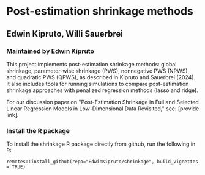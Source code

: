 # Post-estimation shrinkage methods
## Edwin Kipruto, Willi Sauerbrei
### Maintained by Edwin Kipruto
This project implements post-estimation shrinkage methods: global shrinkage, parameter-wise shrinkage (PWS), nonnegative PWS (NPWS), and quadratic PWS (QPWS), as described in Kipruto and Sauerbrei (2024). It also includes tools for running simulations to compare post-estimation shrinkage approaches with penalized regression methods (lasso and ridge).

For our discussion paper on "Post-Estimation Shrinkage in Full and Selected Linear Regression Models in Low-Dimensional Data Revisited," see: [provide link].

### Install the R package

To install the shrinkage R package directly from github, run the
following in R: 

```{r}
remotes::install_github(repo="EdwinKipruto/shrinkage", build_vignettes = TRUE)
```
